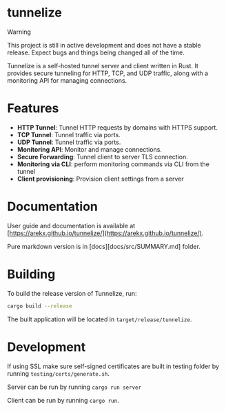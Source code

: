 # tunnelize

> [!WARNING]  
> This project is still in active development and does not have a stable release. Expect bugs and things being changed all of the time.

Tunnelize is a self-hosted tunnel server and client written in Rust. It provides secure tunneling for HTTP, TCP, and UDP traffic, along with a monitoring API for managing connections.


# Features

- **HTTP Tunnel**: Tunnel HTTP requests by domains with HTTPS support.
- **TCP Tunnel**: Tunnel traffic via ports.
- **UDP Tunnel**: Tunnel traffic via ports.
- **Monitoring API**: Monitor and manage connections.
- **Secure Forwarding**: Tunnel client to server TLS connection.
- **Monitoring via CLI**: perform monitoring commands via CLI from the tunnel
- **Client provisioning**: Provision client settings from a server

# Documentation

User guide and documentation is available at [https://arekx.github.io/tunnelize/](https://arekx.github.io/tunnelize/).

Pure markdown version is in [docs][docs/src/SUMMARY.md] folder.

# Building

To build the release version of Tunnelize, run:

```sh
cargo build --release
```

The built application will be located in `target/release/tunnelize`.

# Development

If using SSL make sure self-signed certificates are built in testing folder by running `testing/certs/generate.sh`.

Server can be run by running `cargo run server`

Client can be run by running `cargo run`.